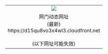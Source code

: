 ﻿<table>
  <tr></tr>
  <tr><td colspan=2 align=center><img src="https://d15qu8vo3x4wl3.cloudfront.net/Up/oGate.jpg" /></td></tr>
  <tr><td colspan=2 align=center>网门动态网址<br/>(最新)
<br>https://d15qu8vo3x4wl3.cloudfront.net
<br/><br/>(以下网址可能失效)
    </td>
  </tr>
</table>
